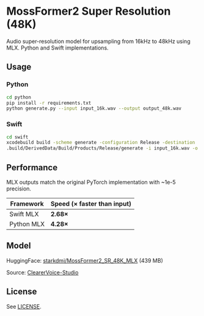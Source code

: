 # MossFormer2 Super Resolution (48K)

Audio super-resolution model for upsampling from 16kHz to 48kHz using MLX. Python and Swift implementations.

## Usage

### Python

```bash
cd python
pip install -r requirements.txt
python generate.py --input input_16k.wav --output output_48k.wav
```

### Swift

```bash
cd swift
xcodebuild build -scheme generate -configuration Release -destination 'platform=macOS' -derivedDataPath .build/DerivedData -quiet
.build/DerivedData/Build/Products/Release/generate -i input_16k.wav -o output_48k.wav
```

## Performance

MLX outputs match the original PyTorch implementation with ~1e-5 precision.

| Framework  | Speed (× faster than input) |
| ---------- | --------------------------- |
| Swift MLX  | **2.68×**                   |
| Python MLX | **4.28×**                   |

## Model

HuggingFace: [starkdmi/MossFormer2_SR_48K_MLX](https://huggingface.co/starkdmi/MossFormer2_SR_48K_MLX) (439 MB)

Source: [ClearerVoice-Studio](https://github.com/modelscope/ClearerVoice-Studio)

## License

See [LICENSE](LICENSE).
